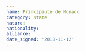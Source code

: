 ```yaml
---
name: Principauté de Monaco
category: state
nature: 
nationality: 
alliance: 
date_signed: '2018-11-12'
---
```

    